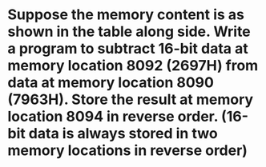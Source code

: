 # Suppose the memory content is as shown in the table along side. Write a program to subtract 16-bit data at memory location 8092 (2697H) from data at memory location 8090 (7963H). Store the result at memory location 8094 in reverse order. (16-bit data is always stored in two memory locations in reverse order)